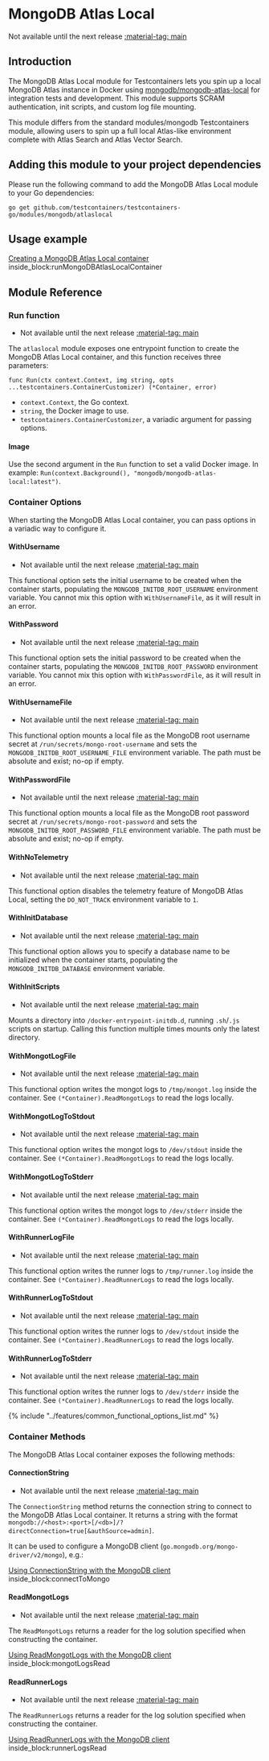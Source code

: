 # MongoDB Atlas Local

Not available until the next release <a href="https://github.com/testcontainers/testcontainers-go"><span class="tc-version">:material-tag: main</span></a>

## Introduction

The MongoDB Atlas Local module for Testcontainers lets you spin up a local MongoDB Atlas instance in Docker using
[mongodb/mongodb-atlas-local](https://hub.docker.com/r/mongodb/mongodb-atlas-local) for integration tests and
development. This module supports SCRAM authentication, init scripts, and custom log file mounting.

This module differs from the standard modules/mongodb Testcontainers module, allowing users to spin up a full local
Atlas-like environment complete with Atlas Search and Atlas Vector Search.

## Adding this module to your project dependencies

Please run the following command to add the MongoDB Atlas Local module to your Go dependencies:

```
go get github.com/testcontainers/testcontainers-go/modules/mongodb/atlaslocal
```

## Usage example

<!--codeinclude-->
[Creating a MongoDB Atlas Local container](../../modules/mongodb/atlaslocal/examples_test.go) inside_block:runMongoDBAtlasLocalContainer
<!--/codeinclude-->

## Module Reference

### Run function

- Not available until the next release <a href="https://github.com/testcontainers/testcontainers-go"><span class="tc-version">:material-tag: main</span></a>

The `atlaslocal` module exposes one entrypoint function to create the MongoDB Atlas Local container, and this
function receives three parameters:

```golang
func Run(ctx context.Context, img string, opts ...testcontainers.ContainerCustomizer) (*Container, error)
```

- `context.Context`, the Go context.
- `string`, the Docker image to use.
- `testcontainers.ContainerCustomizer`, a variadic argument for passing options.

#### Image

Use the second argument in the `Run` function to set a valid Docker image.
In example: `Run(context.Background(), "mongodb/mongodb-atlas-local:latest")`.

### Container Options

When starting the MongoDB Atlas Local container, you can pass options in a variadic way to configure it.

#### WithUsername

- Not available until the next release <a href="https://github.com/testcontainers/testcontainers-go"><span class="tc-version">:material-tag: main</span></a>

This functional option sets the initial username to be created when the container starts, populating the
`MONGODB_INITDB_ROOT_USERNAME` environment variable. You cannot mix this option with `WithUsernameFile`, as it will
result in an error.

#### WithPassword

- Not available until the next release <a href="https://github.com/testcontainers/testcontainers-go"><span class="tc-version">:material-tag: main</span></a>

This functional option sets the initial password to be created when the container starts, populating the
`MONGODB_INITDB_ROOT_PASSWORD` environment variable. You cannot mix this option with `WithPasswordFile`, as it will
result in an error.

#### WithUsernameFile

- Not available until the next release <a href="https://github.com/testcontainers/testcontainers-go"><span class="tc-version">:material-tag: main</span></a>

This functional option mounts a local file as the MongoDB root username secret at `/run/secrets/mongo-root-username`
and sets the `MONGODB_INITDB_ROOT_USERNAME_FILE` environment variable. The path must be absolute and exist; no-op if
empty.

#### WithPasswordFile

- Not available until the next release <a href="https://github.com/testcontainers/testcontainers-go"><span class="tc-version">:material-tag: main</span></a>

This functional option mounts a local file as the MongoDB root password secret at `/run/secrets/mongo-root-password` and
sets the `MONGODB_INITDB_ROOT_PASSWORD_FILE` environment variable. The path must be absolute and exist; no-op if empty.

#### WithNoTelemetry

- Not available until the next release <a href="https://github.com/testcontainers/testcontainers-go"><span class="tc-version">:material-tag: main</span></a>

This functional option disables the telemetry feature of MongoDB Atlas Local, setting the `DO_NOT_TRACK` environment
variable to `1`.

#### WithInitDatabase

- Not available until the next release <a href="https://github.com/testcontainers/testcontainers-go"><span class="tc-version">:material-tag: main</span></a>

This functional option allows you to specify a database name to be initialized when the container starts, populating
the `MONGODB_INITDB_DATABASE` environment variable.

#### WithInitScripts

- Not available until the next release <a href="https://github.com/testcontainers/testcontainers-go"><span class="tc-version">:material-tag: main</span></a>

Mounts a directory into `/docker-entrypoint-initdb.d`, running `.sh`/`.js` scripts on startup. Calling this function
multiple times mounts only the latest directory.

#### WithMongotLogFile

- Not available until the next release <a href="https://github.com/testcontainers/testcontainers-go"><span class="tc-version">:material-tag: main</span></a>

This functional option writes the mongot logs to `/tmp/mongot.log` inside the container. See
`(*Container).ReadMongotLogs` to read the logs locally.

#### WithMongotLogToStdout

- Not available until the next release <a href="https://github.com/testcontainers/testcontainers-go"><span class="tc-version">:material-tag: main</span></a>

This functional option writes the mongot logs to `/dev/stdout` inside the container. See
`(*Container).ReadMongotLogs` to read the logs locally.

#### WithMongotLogToStderr

- Not available until the next release <a href="https://github.com/testcontainers/testcontainers-go"><span class="tc-version">:material-tag: main</span></a>

This functional option writes the mongot logs to `/dev/stderr` inside the container. See
`(*Container).ReadMongotLogs` to read the logs locally.

#### WithRunnerLogFile

- Not available until the next release <a href="https://github.com/testcontainers/testcontainers-go"><span class="tc-version">:material-tag: main</span></a>

This functional option writes the runner logs to `/tmp/runner.log` inside the container. See
`(*Container).ReadRunnerLogs` to read the logs locally.

#### WithRunnerLogToStdout

- Not available until the next release <a href="https://github.com/testcontainers/testcontainers-go"><span class="tc-version">:material-tag: main</span></a>

This functional option writes the runner logs to `/dev/stdout` inside the container. See
`(*Container).ReadRunnerLogs` to read the logs locally.

#### WithRunnerLogToStderr

- Not available until the next release <a href="https://github.com/testcontainers/testcontainers-go"><span class="tc-version">:material-tag: main</span></a>

This functional option writes the runner logs to `/dev/stderr` inside the container. See
`(*Container).ReadRunnerLogs` to read the logs locally.

{% include "../features/common_functional_options_list.md" %}

### Container Methods

The MongoDB Atlas Local container exposes the following methods:


#### ConnectionString

- Not available until the next release <a href="https://github.com/testcontainers/testcontainers-go"><span class="tc-version">:material-tag: main</span></a>

The `ConnectionString` method returns the connection string to connect to the MongoDB Atlas Local container.
It returns a string with the format `mongodb://<host>:<port>[/<db>]/?directConnection=true[&authSource=admin]`.

It can be used to configure a MongoDB client (`go.mongodb.org/mongo-driver/v2/mongo`), e.g.:

<!--codeinclude-->
[Using ConnectionString with the MongoDB client](../../modules/mongodb/atlaslocal/examples_test.go) inside_block:connectToMongo
<!--/codeinclude-->

#### ReadMongotLogs

- Not available until the next release <a href="https://github.com/testcontainers/testcontainers-go"><span class="tc-version">:material-tag: main</span></a>

The `ReadMongotLogs` returns a reader for the log solution specified when constructing the container.


<!--codeinclude-->
[Using ReadMongotLogs with the MongoDB client](../../modules/mongodb/atlaslocal/examples_test.go) inside_block:mongotLogsRead
<!--/codeinclude-->

#### ReadRunnerLogs

- Not available until the next release <a href="https://github.com/testcontainers/testcontainers-go"><span class="tc-version">:material-tag: main</span></a>

The `ReadRunnerLogs` returns a reader for the log solution specified when constructing the container.


<!--codeinclude-->
[Using ReadRunnerLogs with the MongoDB client](../../modules/mongodb/atlaslocal/examples_test.go) inside_block:runnerLogsRead
<!--/codeinclude-->
